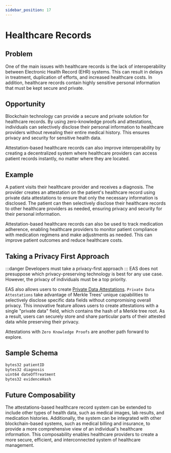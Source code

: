 ```yaml
---
sidebar_position: 17
---
```

# Healthcare Records

## Problem
One of the main issues with healthcare records is the lack of interoperability between Electronic Health Record (EHR) systems. This can result in delays in treatment, duplication of efforts, and increased healthcare costs. In addition, healthcare records contain highly sensitive personal information that must be kept secure and private.

## Opportunity
Blockchain technology can provide a secure and private solution for healthcare records. By using zero-knowledge proofs and attestations, individuals can selectively disclose their personal information to healthcare providers without revealing their entire medical history. This ensures privacy and security for sensitive health data.

Attestation-based healthcare records can also improve interoperability by creating a decentralized system where healthcare providers can access patient records instantly, no matter where they are located.

## Example
A patient visits their healthcare provider and receives a diagnosis. The provider creates an attestation on the patient's healthcare record using private data attestations to ensure that only the necessary information is disclosed. The patient can then selectively disclose their healthcare records to other healthcare providers as needed, ensuring privacy and security for their personal information.

Attestation-based healthcare records can also be used to track medication adherence, enabling healthcare providers to monitor patient compliance with medication regimens and make adjustments as needed. This can improve patient outcomes and reduce healthcare costs.

## Taking a Privacy First Approach
:::danger Developers must take a privacy-first approach
:::
EAS does not presuppose which privacy-preserving technology is best for any use case. However, the privacy of individuals must be a top priority. 

EAS also allows users to create [Private Data Attestations](/docs/tutorials/private-data-attestations). `Private Data Attestations` take advantage of Merkle Trees' unique capabilities to selectively disclose specific data fields without compromising overall privacy. This innovative feature allows users to create attestations with a single "private data" field, which contains the hash of a Merkle tree root. As a result, users can securely store and share particular parts of their attested data while preserving their privacy.

Attestations with `Zero Knowledge Proofs` are another path forward to explore. 


## Sample Schema

```bash
bytes32 patientID
bytes32 diagnosis
uint64 dateOfTreatment
bytes32 evidenceHash
```

## Future Composability
The attestations-based healthcare record system can be extended to include other types of health data, such as medical images, lab results, and medication histories. Additionally, the system can be integrated with other blockchain-based systems, such as medical billing and insurance, to provide a more comprehensive view of an individual's healthcare information. This composability enables healthcare providers to create a more secure, efficient, and interconnected system of healthcare management.